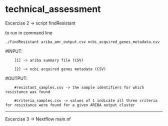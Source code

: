 # technical_assessment
Excercise 2 -> script findResistant

  to run in command line
  
    ./findResistant ariba_amr_output.csv ncbi_acquired_genes_metadata.csv
  
#INPUT:

        [1] -> ariba summary file (CSV)
        
        [2] -> ncbi acquired genes metadata (CSV)
        
#OUTPUT:

        #resistant_samples.csv -> the sample identifiers for which resistance was found
        
        #criteria_samples.csv -> values of 1 indicate all three criteria for resistance were found for a given ARIBA output cluster

-------------------------

Excercise 3 -> Nextflow 
  main.nf
